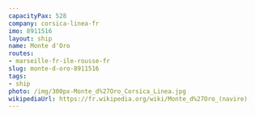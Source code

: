 ```yaml
---
capacityPax: 528
company: corsica-linea-fr
imo: 8911516
layout: ship
name: Monte d'Oro
routes:
- marseille-fr-ile-rousse-fr
slug: monte-d-oro-8911516
tags:
- ship
photo: /img/300px-Monte_d%27Oro_Corsica_Linea.jpg
wikipediaUrl: https://fr.wikipedia.org/wiki/Monte_d%27Oro_(navire)
---
```

